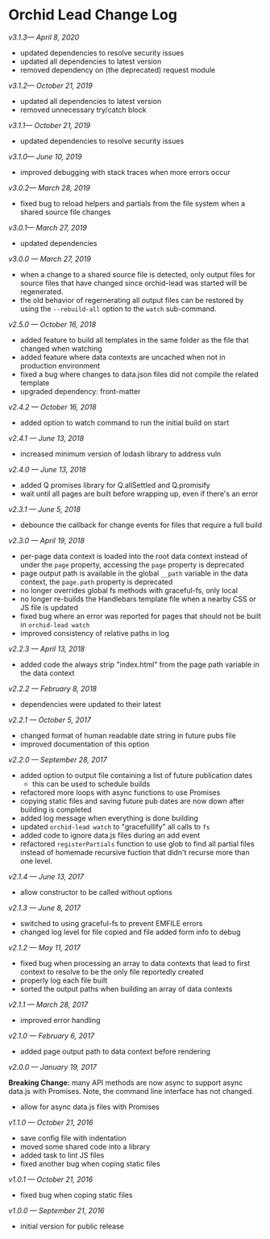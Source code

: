# Orchid Lead Change Log

_v3.1.3— April 8, 2020_

* updated dependencies to resolve security issues
* updated all dependencies to latest version
* removed dependency on (the deprecated) request module

_v3.1.2— October 21, 2019_

* updated all dependencies to latest version
* removed unnecessary try/catch block

_v3.1.1— October 21, 2019_

* updated dependencies to resolve security issues

_v3.1.0— June 10, 2019_

* improved debugging with stack traces when more errors occur

_v3.0.2— March 28, 2019_

* fixed bug to reload helpers and partials from the file system when a shared source file changes

_v3.0.1— March 27, 2019_

* updated dependencies

_v3.0.0 — March 27, 2019_

* when a change to a shared source file is detected, only output files for source files that have changed since orchid-lead was started will be regenerated.
* the old behavior of regernerating all output files can be restored by using the `--rebuild-all` option to the `watch` sub-command.

_v2.5.0 — October 16, 2018_

* added feature to build all templates in the same folder as the file that changed when watching
* added feature where data contexts are uncached when not in production environment
* fixed a bug where changes to data.json files did not compile the related template
* upgraded dependency: front-matter

_v2.4.2 — October 16, 2018_

* added option to watch command to run the initial build on start

_v2.4.1 — June 13, 2018_

* increased minimum version of lodash library to address vuln

_v2.4.0 — June 13, 2018_

* added Q promises library for Q.allSettled and Q.promisify
* wait until all pages are built before wrapping up, even if there's an error

_v2.3.1 — June 5, 2018_

* debounce the callback for change events for files that require a full build

_v2.3.0 — April 19, 2018_

* per-page data context is loaded into the root data context instead of under the `page` property, accessing the `page` property is deprecated
* page output path is available in the global `__path` variable in the data context, the `page.path` property is deprecated
* no longer overrides global fs methods with graceful-fs, only local
* no longer re-builds the Handlebars template file when a nearby CSS or JS file is updated
* fixed bug where an error was reported for pages that should not be built in `orchid-lead watch`
* improved consistency of relative paths in log

_v2.2.3 — April 13, 2018_

* added code the always strip "index.html" from the page path variable in the data context

_v2.2.2 — February 8, 2018_

* dependencies were updated to their latest

_v2.2.1 — October 5, 2017_

* changed format of human readable date string in future pubs file
* improved documentation of this option

_v2.2.0 — September 28, 2017_

* added option to output file containing a list of future publication dates
    * this can be used to schedule builds
* refactored more loops with async functions to use Promises
* copying static files and saving future pub dates are now down after building is completed
* added log message when everything is done building
* updated `orchid-lead watch` to "gracefullify" all calls to `fs`
* added code to ignore data.js files during an add event
* refactored `registerPartials` function to use glob to find all partial files instead of homemade recursive fuction that didn't recurse more than one level.


_v2.1.4 — June 13, 2017_

* allow constructor to be called without options

_v2.1.3 — June 8, 2017_

* switched to using graceful-fs to prevent EMFILE errors
* changed log level for file copied and file added form info to debug


_v2.1.2 — May 11, 2017_

* fixed bug when processing an array to data contexts that lead to first context to resolve to be the only file reportedly created
* properly log each file built
* sorted the output paths when building an array of data contexts

_v2.1.1 — March 28, 2017_

* improved error handling

_v2.1.0 — February 6, 2017_

* added page output path to data context before rendering

_v2.0.0 — January 19, 2017_

__Breaking Change:__ many API methods are now async to support async data.js with Promises. Note, the command line interface has not changed.

* allow for async data.js files with Promises

_v1.1.0 — October 21, 2016_

* save config file with indentation
* moved some shared code into a library
* added task to lint JS files
* fixed another bug when coping static files

_v1.0.1 — October 21, 2016_

* fixed bug when coping static files

_v1.0.0 — September 21, 2016_

* initial version for public release
